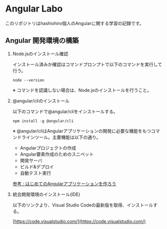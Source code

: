 # Angular Labo

このリポジトリはhashiohiro個人のAngularに関する学習の記録です。

## Angular 開発環境の構築

1. Node.jsのインストール確認

    インストール済みか確認はコマンドプロンプトで以下のコマンドを実行して行う。

    `node --version`

    ※ コマンドを認識しない場合は、Node.jsのインストールを行うこと。

2. @angular/cliのインストール

    以下のコマンドで@angular/cliをインストールする。

    `npm install -g @angular/cli`

    ※ @angular/cliはAngularアプリケーションの開発に必要な機能をもつコマンドラインツール。主要機能は以下の通り。
    
    - Angularプロジェクトの作成
    - Angular要素作成のためのスニペット
    - 開発サーバ
    - ビルド&デプロイ
    - 自動テスト実行

    [参考 : はじめてのAngularアプリケーションを作ろう](https://angular.jp/tutorial/first-app)

3. 統合開発環境のインストール(IDE)

    以下のリンクより、Visual Studio Codeの最新版を取得、インストールする。

    [https://code.visualstudio.com/](https://code.visualstudio.com/)